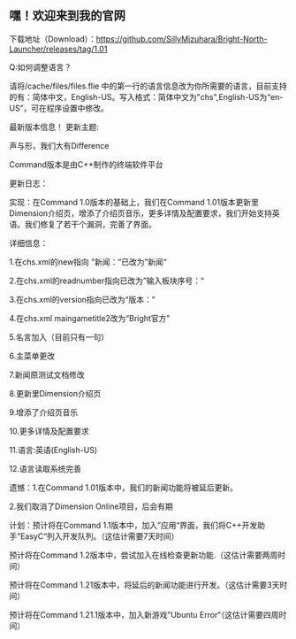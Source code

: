 ## 嘿！欢迎来到我的官网
下载地址（Download）：https://github.com/SillyMizuhara/Bright-North-Launcher/releases/tag/1.01

Q:如何调整语言？

请将/cache/files/files.flie 中的第一行的语言信息改为你所需要的语言，目前支持的有：简体中文，English-US。写入格式：简体中文为"chs",English-US为“en-US”，可在程序设置中修改。

最新版本信息！
更新主题:

声与形，我们大有Difference

Command版本是由C++制作的终端软件平台

更新日志：

实现：在Command 1.0版本的基础上，我们在Command 1.01版本更新里Dimension介绍页，增添了介绍页音乐，更多详情及配置要求，我们开始支持英语。我们修复了若干个漏洞，完善了界面。

详细信息：

1.在chs.xml的new指向 ”新闻：“已改为”新闻“

2.在chs.xml的readnumber指向已改为”输入板块序号：“

3.在chs.xml的version指向已改为“版本：”

4.在chs.xml maingametitle2改为“Bright官方”

5.名言加入（目前只有一句）

6.主菜单更改

7.新闻原测试文档修改

8.更新里Dimension介绍页

9.增添了介绍页音乐

10.更多详情及配置要求

11.语言:英语(English-US)

12.语言读取系统完善

遗憾：1.在Command 1.01版本中，我们的新闻功能将被延后更新。

  2.我们取消了Dimension Online项目，后会有期
          
计划：预计将在Command 1.1版本中，加入”应用“界面，我们将C++开发助手”EasyC“列入开发队列。（这估计需要7天时间）

  预计将在Command 1.2版本中，尝试加入在线检查更新功能.（这估计需要两周时间）
          
  预计将在Command 1.21版本中，将延后的新闻功能进行开发。（这估计需要3天时间）
          
  预计将在Command 1.21.1版本中，加入新游戏”Ubuntu Error“（这估计需要四周时间）
          
